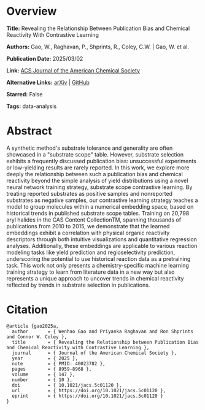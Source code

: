 # Overview
**Title:**
Revealing the Relationship Between Publication Bias and Chemical Reactivity With Contrastive Learning

**Authors:**
Gao, W., Raghavan, P., Shprints, R., Coley, C.W. |
Gao, W. et al.

**Publication Date:**
2025/03/02

**Link:**
[ACS Journal of the American Chemical Society](https://pubs.acs.org/doi/10.1021/jacs.5c01120)

**Alternative Links:**
[arXiv](https://arxiv.org/abs/2402.16882) |
[GitHub](https://github.com/wenhao-gao/substrate_scope_contrastive_learning)

**Starred:**
False

**Tags:**
data-analysis


# Abstract
A synthetic method's substrate tolerance and generality are often showcased in a "substrate scope" table.
However, substrate selection exhibits a frequently discussed publication bias: unsuccessful experiments or low-yielding results are rarely reported.
In this work, we explore more deeply the relationship between such a publication bias and chemical reactivity beyond the simple analysis of yield distributions using a novel neural network training strategy, substrate scope contrastive learning.
By treating reported substrates as positive samples and nonreported substrates as negative samples, our contrastive learning strategy teaches a model to group molecules within a numerical embedding space, based on historical trends in published substrate scope tables.
Training on 20,798 aryl halides in the CAS Content CollectionTM, spanning thousands of publications from 2010 to 2015, we demonstrate that the learned embeddings exhibit a correlation with physical organic reactivity descriptors through both intuitive visualizations and quantitative regression analyses.
Additionally, these embeddings are applicable to various reaction modeling tasks like yield prediction and regioselectivity prediction, underscoring the potential to use historical reaction data as a pretraining task.
This work not only presents a chemistry-specific machine learning training strategy to learn from literature data in a new way but also represents a unique approach to uncover trends in chemical reactivity reflected by trends in substrate selection in publications.


# Citation
```
@article {gao2025a,
  author       = { Wenhao Gao and Priyanka Raghavan and Ron Shprints and Connor W. Coley },
  title        = { Revealing the Relationship between Publication Bias and Chemical Reactivity with Contrastive Learning },
  journal      = { Journal of the American Chemical Society },
  year         = { 2025 },
  note         = { PMID: 40023782 },
  pages        = { 8959-8968 },
  volume       = { 147 },
  number       = { 10 },
  doi          = { 10.1021/jacs.5c01120 },
  url          = { https://doi.org/10.1021/jacs.5c01120 },
  eprint       = { https://doi.org/10.1021/jacs.5c01120 }
}
```
